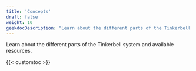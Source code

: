 ```yaml
---
title: 'Concepts'
draft: false
weight: 10
geekdocDescription: "Learn about the different parts of the Tinkerbell system and the available resources."
---
```


Learn about the different parts of the Tinkerbell system and available resources.

{{< customtoc >}}
